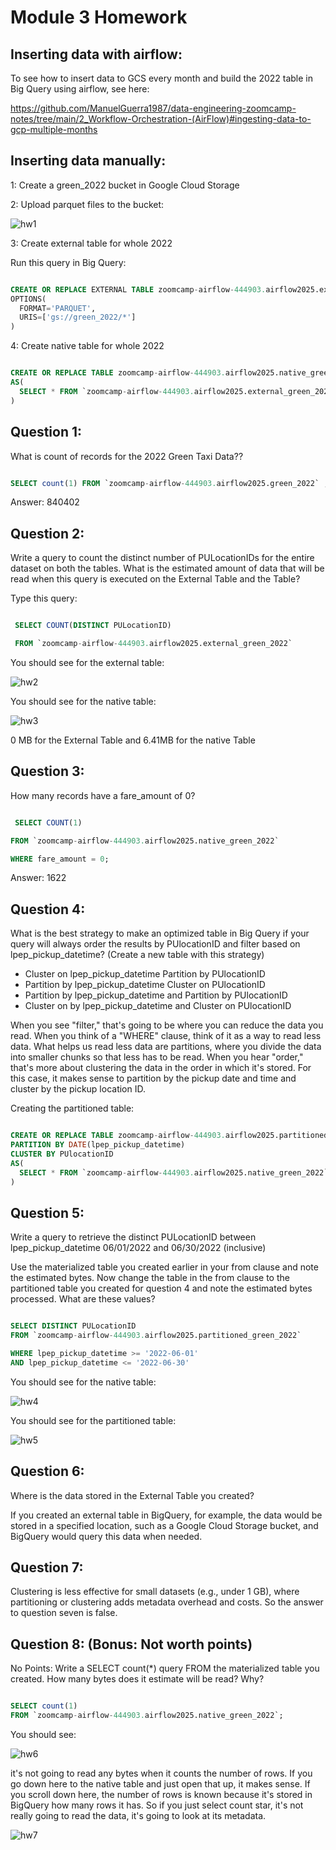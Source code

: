 # Module 3 Homework

## Inserting data with airflow:

To see how to insert data to GCS every month and build the 2022 table in Big Query using airflow, see here:

https://github.com/ManuelGuerra1987/data-engineering-zoomcamp-notes/tree/main/2_Workflow-Orchestration-(AirFlow)#ingesting-data-to-gcp-multiple-months

## Inserting data manually:

1: Create a green_2022 bucket in Google Cloud Storage

2: Upload parquet files to the bucket:

![hw1](images/hw1.jpg)

3: Create external table for whole 2022

Run this query in Big Query:

```sql

CREATE OR REPLACE EXTERNAL TABLE zoomcamp-airflow-444903.airflow2025.external_green_2022
OPTIONS(
  FORMAT='PARQUET',
  URIS=['gs://green_2022/*']
)

```

4: Create native table for whole 2022

```sql

CREATE OR REPLACE TABLE zoomcamp-airflow-444903.airflow2025.native_green_2022
AS(
  SELECT * FROM `zoomcamp-airflow-444903.airflow2025.external_green_2022`
)

```


## Question 1:

What is count of records for the 2022 Green Taxi Data??

```sql

SELECT count(1) FROM `zoomcamp-airflow-444903.airflow2025.green_2022` ;

```

Answer: 840402


## Question 2:

Write a query to count the distinct number of PULocationIDs for the entire dataset on both the tables.
What is the estimated amount of data that will be read when this query is executed on the External Table and the Table?

Type this query:

```sql

 SELECT COUNT(DISTINCT PULocationID)

 FROM `zoomcamp-airflow-444903.airflow2025.external_green_2022`
 ```

You should see for the external table:

 ![hw2](images/hw2.jpg)

You should see for the native table:

 ![hw3](images/hw3.jpg)

 0 MB for the External Table and 6.41MB for the native Table

 ## Question 3:

How many records have a fare_amount of 0?

 ```sql

  SELECT COUNT(1)

 FROM `zoomcamp-airflow-444903.airflow2025.native_green_2022`

 WHERE fare_amount = 0;
 ```

 Answer: 1622


## Question 4:

What is the best strategy to make an optimized table in Big Query if your query will always order the results by PUlocationID and filter based on lpep_pickup_datetime? (Create a new table with this strategy)

- Cluster on lpep_pickup_datetime Partition by PUlocationID
- Partition by lpep_pickup_datetime Cluster on PUlocationID
- Partition by lpep_pickup_datetime and Partition by PUlocationID
- Cluster on by lpep_pickup_datetime and Cluster on PUlocationID


When you see "filter," that's going to be where you can reduce the data you read. When you think of a "WHERE" clause, think of it as a way to read less data. What helps us read less data are partitions, where you divide the data into smaller chunks so that less has to be read. When you hear "order," that's more about clustering the data in the order in which it's stored. For this case, it makes sense to partition by the pickup date and time and cluster by the pickup location ID.

Creating the partitioned table:

```sql

CREATE OR REPLACE TABLE zoomcamp-airflow-444903.airflow2025.partitioned_green_2022
PARTITION BY DATE(lpep_pickup_datetime)
CLUSTER BY PUlocationID
AS(
  SELECT * FROM `zoomcamp-airflow-444903.airflow2025.native_green_2022`
)
```


## Question 5:

Write a query to retrieve the distinct PULocationID between lpep_pickup_datetime 06/01/2022 and 06/30/2022 (inclusive)

Use the materialized table you created earlier in your from clause and note the estimated bytes. Now change the table in the from clause to the partitioned table you created for question 4 and note the estimated bytes processed. What are these values?

```sql

SELECT DISTINCT PULocationID
FROM `zoomcamp-airflow-444903.airflow2025.partitioned_green_2022`

WHERE lpep_pickup_datetime >= '2022-06-01'
AND lpep_pickup_datetime <= '2022-06-30'

```

You should see for the native table:

 ![hw4](images/hw4.jpg)

 You should see for the partitioned table:

 ![hw5](images/hw5.jpg)


## Question 6:

Where is the data stored in the External Table you created?

If you created an external table in BigQuery, for example, the data would be stored in a specified location, such as a Google Cloud Storage bucket, and BigQuery would query this data when needed.


## Question 7:

Clustering is less effective for small datasets (e.g., under 1 GB), where partitioning or clustering adds metadata overhead and costs. So the answer to question seven is false.


## Question 8: (Bonus: Not worth points)

No Points: Write a SELECT count(*) query FROM the materialized table you created. How many bytes does it estimate will be read? Why?

```sql

SELECT count(1)
FROM `zoomcamp-airflow-444903.airflow2025.native_green_2022`;
```

You should see:

![hw6](images/hw6.jpg)

it's not going to read any bytes when it counts the number of rows. If you go down here to the native table and just open that up, it makes sense. If you scroll down here, the number of rows is known because it's stored in BigQuery how many rows it has. So if you just select count star, it's not really going to read the data, it's going to look at its metadata.

 ![hw7](images/hw7.jpg)


